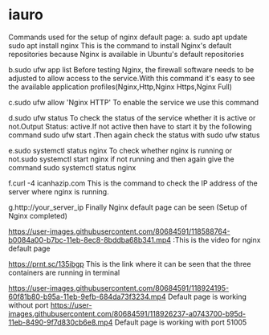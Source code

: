 # iauro
Commands used for the setup of nginx default page:
a. sudo apt update
sudo apt install nginx
This is the command to install Nginx's default repositories because Nginx is available in Ubuntu's default repositories

b.sudo ufw app list
Before testing Nginx, the firewall software needs to be adjusted to allow access to the service.With this command it's easy to see the available application profiles(Nginx,Http,Nginx Https,Nginx Full)

c.sudo ufw allow 'Nginx HTTP'
To enable the service we use this command

d.sudo ufw status
To check the status of the service whether it is active or not.Output Status: active.If not active then have to start it by the following command sudo ufw start .Then again check the status with sudo ufw status   

e.sudo systemctl status nginx
To check whether nginx is running or not.sudo systemctl start nginx if not running and then again give the command sudo systemctl status nginx

f.curl -4 icanhazip.com
This is the command to check the IP address of the server where nginx is running.

g.http://your_server_ip 
Finally Nginx default page can be seen (Setup of Nginx completed) 

https://user-images.githubusercontent.com/80684591/118588764-b0084a00-b7bc-11eb-8ec8-8bddba68b341.mp4 :This is the video for nginx default page

https://prnt.sc/135ibgp This is the link where it can be seen that the three containers are running in 
terminal

https://user-images.githubusercontent.com/80684591/118924195-60f81b80-b95a-11eb-9efb-684da73f3234.mp4 Default page is working without port
https://user-images.githubusercontent.com/80684591/118926237-a0743700-b95d-11eb-8490-9f7d830cb6e8.mp4 Default page is working with port 51005





